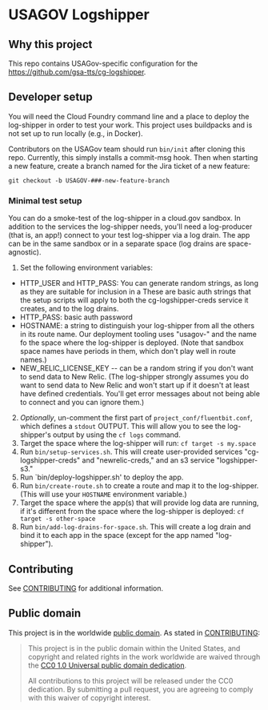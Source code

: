 # USAGOV Logshipper

## Why this project

This repo contains USAGov-specific configuration for the https://github.com/gsa-tts/cg-logshipper.

## Developer setup

You will need the Cloud Foundry command line and a place to deploy the log-shipper in order to test your work. This project uses buildpacks and is not set up to run locally (e.g., in Docker).

Contributors on the USAGov team should run `bin/init` after cloning this repo. Currently, this simply installs a commit-msg hook. Then when starting a new feature, create a branch named for the Jira ticket of a new feature:

```
git checkout -b USAGOV-###-new-feature-branch
```

### Minimal test setup

You can do a smoke-test of the log-shipper in a cloud.gov sandbox. In addition to the services the log-shipper needs, you'll need a log-producer (that is, an app!) connect to your test log-shipper via a log drain. The app can be in the same sandbox or in a separate space (log drains are space-agnostic).

1. Set the following environment variables:
  - HTTP_USER and HTTP_PASS: You can generate random strings, as long as they are suitable for inclusion in a These are basic auth strings that the setup scripts will apply to both the cg-logshipper-creds service it creates, and to the log drains.
  - HTTP_PASS: basic auth password
  - HOSTNAME: a string to distinguish your log-shipper from all the others in its route name. Our deployment tooling uses "usagov-" and the name fo the space where the log-shipper is deployed. (Note that sandbox space names have periods in them, which don't play well in route names.)
  - NEW_RELIC_LICENSE_KEY -- can be a random string if you don't want to send data to New Relic. (The log-shipper strongly assumes you do want to send data to New Relic and won't start up if it doesn't at least have defined credentials. You'll get error messages about not being able to connect and you can ignore them.)
2. _Optionally_, un-comment the first part of `project_conf/fluentbit.conf`, which defines a `stdout` OUTPUT. This will allow you to see the log-shipper's output by using the `cf logs` command.
3. Target the space where the log-shipper will run: `cf target -s my.space`
4. Run `bin/setup-services.sh`. This will create user-provided services "cg-logshipper-creds" and "newrelic-creds," and an s3 service "logshipper-s3."
5. Run `bin/deploy-logshipper.sh' to deploy the app.
6. Run `bin/create-route.sh` to create a route and map it to the log-shipper. (This will use your `HOSTNAME` environment variable.)
7. Target the space where the app(s) that will provide log data are running, if it's different from the space where the log-shipper is deployed: `cf target -s other-space`
8. Run `bin/add-log-drains-for-space.sh`. This will create a log drain and bind it to each app in the space (except for the app named "log-shipper").

## Contributing

See [CONTRIBUTING](CONTRIBUTING.md) for additional information.


## Public domain

This project is in the worldwide [public domain](LICENSE.md). As stated in [CONTRIBUTING](CONTRIBUTING.md):

> This project is in the public domain within the United States, and copyright and related rights in the work worldwide are waived through the [CC0 1.0 Universal public domain dedication](https://creativecommons.org/publicdomain/zero/1.0/).
>
> All contributions to this project will be released under the CC0 dedication. By submitting a pull request, you are agreeing to comply with this waiver of copyright interest.

